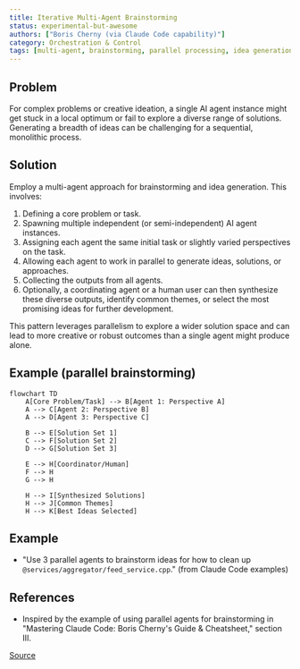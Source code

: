 ```yaml
---
title: Iterative Multi-Agent Brainstorming
status: experimental-but-awesome
authors: ["Boris Cherny (via Claude Code capability)"]
category: Orchestration & Control
tags: [multi-agent, brainstorming, parallel processing, idea generation, sub-agents, collaborative ideation]
---
```


## Problem
For complex problems or creative ideation, a single AI agent instance might get stuck in a local optimum or fail to explore a diverse range of solutions. Generating a breadth of ideas can be challenging for a sequential, monolithic process.

## Solution
Employ a multi-agent approach for brainstorming and idea generation. This involves:
1.  Defining a core problem or task.
2.  Spawning multiple independent (or semi-independent) AI agent instances.
3.  Assigning each agent the same initial task or slightly varied perspectives on the task.
4.  Allowing each agent to work in parallel to generate ideas, solutions, or approaches.
5.  Collecting the outputs from all agents.
6.  Optionally, a coordinating agent or a human user can then synthesize these diverse outputs, identify common themes, or select the most promising ideas for further development.

This pattern leverages parallelism to explore a wider solution space and can lead to more creative or robust outcomes than a single agent might produce alone.

## Example (parallel brainstorming)
```mermaid
flowchart TD
    A[Core Problem/Task] --> B[Agent 1: Perspective A]
    A --> C[Agent 2: Perspective B]
    A --> D[Agent 3: Perspective C]

    B --> E[Solution Set 1]
    C --> F[Solution Set 2]
    D --> G[Solution Set 3]

    E --> H[Coordinator/Human]
    F --> H
    G --> H

    H --> I[Synthesized Solutions]
    H --> J[Common Themes]
    H --> K[Best Ideas Selected]
```

## Example
-   "Use 3 parallel agents to brainstorm ideas for how to clean up `@services/aggregator/feed_service.cpp`." (from Claude Code examples)

## References
-   Inspired by the example of using parallel agents for brainstorming in "Mastering Claude Code: Boris Cherny's Guide & Cheatsheet," section III.

[Source](https://www.nibzard.com/claude-code)